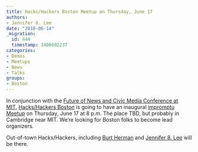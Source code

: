 ```yaml
---
title: Hacks/Hackers Boston Meetup on Thursday, June 17
authors:
- Jennifer 8. Lee
date: "2010-06-14"
_migration:
  id: 444
  timestamp: 1486602237
categories:
- Demos
- Meetups
- News
- Talks
groups:
- Boston
---
```


In conjunction with the [Future of News and Civic Media Conference at MIT][1], [Hacks/Hackers Boston][2] is going to have an inaugural [impromptu Meetup][3] on Thursday, June 17 at 8 p.m. The place TBD, but probably in Cambridge near MIT. We&#8217;re looking for Boston folks to become lead organizers.

Out-of-town Hacks/Hackers, including [Burt Herman][4] and [Jennifer 8. Lee][5] will be there.

 [1]: http://civic.mit.edu/conference2010
 [2]: http://meetupbos.hackshackers.com/
 [3]: http://meetupbos.hackshackers.com/calendar/13790839/
 [4]: http://www.burtherman.com
 [5]: http://jennifer8lee.com